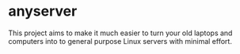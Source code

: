 # anyserver
This project aims to make it much easier to turn your old laptops and computers into to general purpose Linux servers with minimal effort.
